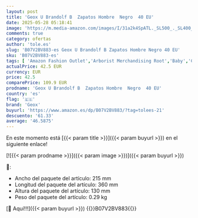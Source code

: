 ```yaml
---
layout: post
title: 'Geox U Brandolf B  Zapatos Hombre  Negro  40 EU'
date: 2025-05-28 05:18:41
image: 'https://m.media-amazon.com/images/I/31a2k4SpATL._SL500_._SL400_.jpg'
comments: true
category: ofertas
author: 'tole.es'
slug: 'B07V2BV883-es Geox U Brandolf B Zapatos Hombre Negro 40 EU'
sku: 'B07V2BV883-es'
tags: [ 'Amazon Fashion Outlet','Arborist Merchandising Root','Baby','Compra 2, y obtén un 10% de descuento','Compra 2, y obtén un 10% de descuento_Shoes','Compre 2 y obtenga un 10 % de descuento','Compre 2 y obtenga un 10 % de descuento_Shoes1','Mens Shoes','Moda','Moda Hombre','Prueba virtual','Self Service','Special Features Stores','Zapatos para hombre','Zapatos planos con cordones para hombre','c8538d25-3af9-48d3-aeff-5f3ce5572a36_0','c8538d25-3af9-48d3-aeff-5f3ce5572a36_1401','c8538d25-3af9-48d3-aeff-5f3ce5572a36_2801','c8538d25-3af9-48d3-aeff-5f3ce5572a36_6301','c8538d25-3af9-48d3-aeff-5f3ce5572a36_8401','geox','zapatos','🇪🇸', ]
actualPrice: 42.5 EUR
currency: EUR
price: 42.5
comparePrice: 109.9 EUR
prodname: 'Geox U Brandolf B  Zapatos Hombre  Negro  40 EU'
country: 'es'
flag: '🇪🇸'
brand: 'Geox'
buyurl: 'https://www.amazon.es/dp/B07V2BV883/?tag=tolees-21'
descuento: '61.33'
average: '46.5875'
---
```


En este momento está [{{< param title >}}]({{< param buyurl >}}) en el siguiente enlace!

[![{{< param prodname >}}]({{< param image >}})]({{< param buyurl >}})

🔎:

- Ancho del paquete del artículo: 215 mm
- Longitud del paquete del artículo: 360 mm
- Altura del paquete del artículo: 130 mm
- Peso del paquete del artículo: 0.29 kg

[🛒 Aquí!!!]({{< param buyurl >}})
{{<world>}}B07V2BV883{{</world>}}

